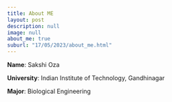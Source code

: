 ```yaml
---
title: About ME
layout: post
description: null
image: null
about_me: true
suburl: "17/05/2023/about_me.html"
---
```


**Name**: Sakshi Oza

**University**: Indian Institute of Technology, Gandhinagar

**Major**: Biological Engineering

